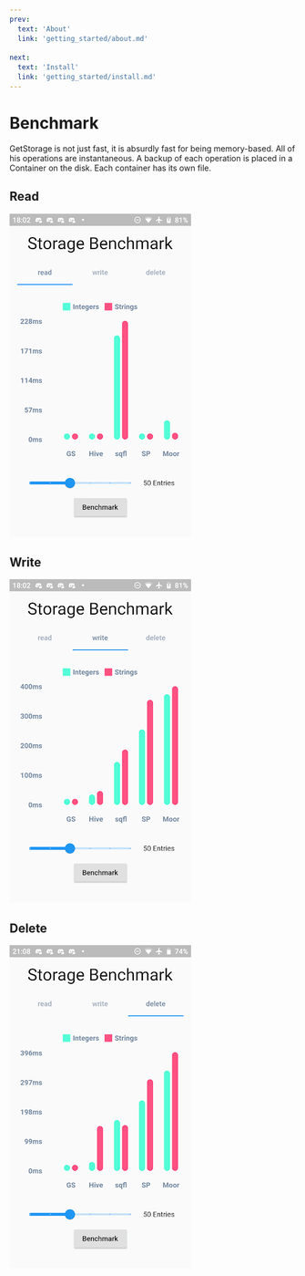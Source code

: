 ```yaml
---
prev:
  text: 'About'
  link: 'getting_started/about.md'

next:
  text: 'Install'
  link: 'getting_started/install.md'
---
```




# Benchmark

GetStorage is not just fast, it is absurdly fast for being memory-based. All of his operations are instantaneous. A backup of each operation is placed in a Container on the disk. Each container has its own file.

## Read

![Read Benchmark](/benchmark/read.png)

## Write

![Write Benchmark](/benchmark/write.png)

## Delete

![Delete Benchmark](/benchmark/delete.png)
